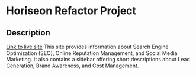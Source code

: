 # Horiseon Refactor Project

## Description
[Link to live site](https://leighasteele.github.io/horiseon-refactor-project/#online-reputation-management)
This site provides information about Search Engine Optimization (SEO), Online Reputation Management, and Social Media Marketing. It also contains a sidebar offering short descriptions about Lead Generation, Brand Awareness, and Cost Management.
